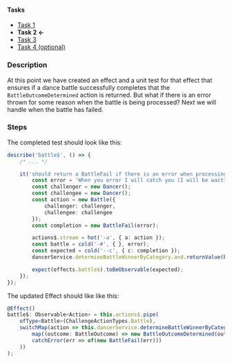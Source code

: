 #### Tasks ####

* [Task 1](./task-1.md)
* **Task 2 <-**
* [Task 3](./task-3.md)
* [Task 4 (optional)](./task-4.md)

### Description ###

At this point we have created an effect and a unit test for that effect that ensures if a dance battle successfully completes that the `BattleOutcomeDetermined` action is returned. But what if there is an error thrown for some reason when the battle is being processed? Next we will handle when the battle has failed.

### Steps ###

The completed test should look like this:

```ts
describe('battle$', () => {
	/* ... */

	it('should return a BattleFail if there is an error when processing the battle', () => {
		const error = 'When you error I will catch you (I will be waiting time after time)';
		const challenger = new Dancer();
		const challengee = new Dancer();
		const action = new Battle({
			challenger: challenger,
			challengee: challengee
		});
		const completion = new BattleFail(error);

		actions$.stream = hot('-a', { a: action });
		const battle = cold('-#', { }, error);
		const expected = cold('--c', { c: completion });
		dancerService.determineBattleWinnerByCategory.and.returnValue(battle);

		expect(effects.battle$).toBeObservable(expected);
	});
});
```

The updated Effect should like like this:

```ts
@Effect()
battle$: Observable<Action> = this.actions$.pipe(
	ofType<Battle>(ChallengeActionTypes.Battle),
	switchMap(action => this.dancerService.determineBattleWinnerByCategory(action.payload.challenger, action.payload.challengee).pipe(
		map((outcome: BattleOutcome) => new BattleOutcomeDetermined(outcome)),
		catchError(err => of(new BattleFail(err)))
	))
);
```